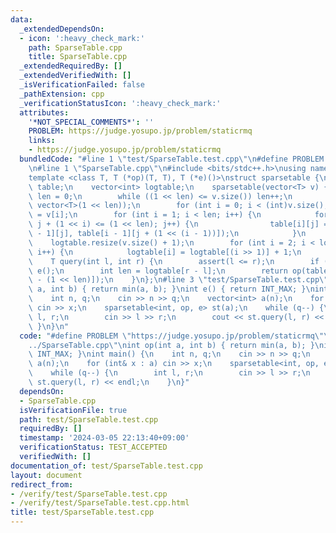 ```yaml
---
data:
  _extendedDependsOn:
  - icon: ':heavy_check_mark:'
    path: SparseTable.cpp
    title: SparseTable.cpp
  _extendedRequiredBy: []
  _extendedVerifiedWith: []
  _isVerificationFailed: false
  _pathExtension: cpp
  _verificationStatusIcon: ':heavy_check_mark:'
  attributes:
    '*NOT_SPECIAL_COMMENTS*': ''
    PROBLEM: https://judge.yosupo.jp/problem/staticrmq
    links:
    - https://judge.yosupo.jp/problem/staticrmq
  bundledCode: "#line 1 \"test/SparseTable.test.cpp\"\n#define PROBLEM \"https://judge.yosupo.jp/problem/staticrmq\"\
    \n#line 1 \"SparseTable.cpp\"\n#include <bits/stdc++.h>\nusing namespace std;\n\
    template <class T, T (*op)(T, T), T (*e)()>\nstruct sparsetable {\n    vector<vector<T>>\
    \ table;\n    vector<int> logtable;\n    sparsetable(vector<T> v) {\n        int\
    \ len = 0;\n        while ((1 << len) <= v.size()) len++;\n        table.assign(len,\
    \ vector<T>(1 << len));\n        for (int i = 0; i < (int)v.size(); i++) table[0][i]\
    \ = v[i];\n        for (int i = 1; i < len; i++) {\n            for (int j = 0;\
    \ j + (1 << i) <= (1 << len); j++) {\n                table[i][j] = op(table[i\
    \ - 1][j], table[i - 1][j + (1 << (i - 1))]);\n            }\n        }\n    \
    \    logtable.resize(v.size() + 1);\n        for (int i = 2; i < logtable.size();\
    \ i++) {\n            logtable[i] = logtable[(i >> 1)] + 1;\n        }\n    }\n\
    \    T query(int l, int r) {\n        assert(l <= r);\n        if (l == r) return\
    \ e();\n        int len = logtable[r - l];\n        return op(table[len][l], table[len][r\
    \ - (1 << len)]);\n    }\n};\n#line 3 \"test/SparseTable.test.cpp\"\nint op(int\
    \ a, int b) { return min(a, b); }\nint e() { return INT_MAX; }\nint main() {\n\
    \    int n, q;\n    cin >> n >> q;\n    vector<int> a(n);\n    for (int& x : a)\
    \ cin >> x;\n    sparsetable<int, op, e> st(a);\n    while (q--) {\n        int\
    \ l, r;\n        cin >> l >> r;\n        cout << st.query(l, r) << endl;\n   \
    \ }\n}\n"
  code: "#define PROBLEM \"https://judge.yosupo.jp/problem/staticrmq\"\n#include \"\
    ../SparseTable.cpp\"\nint op(int a, int b) { return min(a, b); }\nint e() { return\
    \ INT_MAX; }\nint main() {\n    int n, q;\n    cin >> n >> q;\n    vector<int>\
    \ a(n);\n    for (int& x : a) cin >> x;\n    sparsetable<int, op, e> st(a);\n\
    \    while (q--) {\n        int l, r;\n        cin >> l >> r;\n        cout <<\
    \ st.query(l, r) << endl;\n    }\n}"
  dependsOn:
  - SparseTable.cpp
  isVerificationFile: true
  path: test/SparseTable.test.cpp
  requiredBy: []
  timestamp: '2024-03-05 22:13:40+09:00'
  verificationStatus: TEST_ACCEPTED
  verifiedWith: []
documentation_of: test/SparseTable.test.cpp
layout: document
redirect_from:
- /verify/test/SparseTable.test.cpp
- /verify/test/SparseTable.test.cpp.html
title: test/SparseTable.test.cpp
---
```

